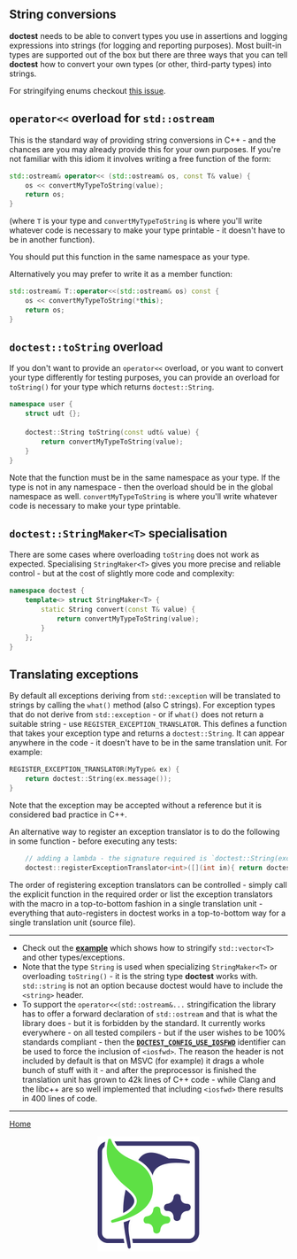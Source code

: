 ## String conversions

**doctest** needs to be able to convert types you use in assertions and logging expressions into strings (for logging and reporting purposes).
Most built-in types are supported out of the box but there are three ways that you can tell **doctest** how to convert your own types (or other, third-party types) into strings.

For stringifying enums checkout [this issue](https://github.com/onqtam/doctest/issues/121).

## ```operator<<``` overload for ```std::ostream```

This is the standard way of providing string conversions in C++ - and the chances are you may already provide this for your own purposes. If you're not familiar with this idiom it involves writing a free function of the form:

```c++
std::ostream& operator<< (std::ostream& os, const T& value) {
    os << convertMyTypeToString(value);
    return os;
}
```

(where ```T``` is your type and ```convertMyTypeToString``` is where you'll write whatever code is necessary to make your type printable - it doesn't have to be in another function).

You should put this function in the same namespace as your type.

Alternatively you may prefer to write it as a member function:

```c++
std::ostream& T::operator<<(std::ostream& os) const {
    os << convertMyTypeToString(*this);
    return os;
}
```

## ```doctest::toString``` overload

If you don't want to provide an ```operator<<``` overload, or you want to convert your type differently for testing purposes, you can provide an overload for ```toString()``` for your type which returns ```doctest::String```.

```c++
namespace user {
    struct udt {};
    
    doctest::String toString(const udt& value) {
        return convertMyTypeToString(value);
    }
}
```

Note that the function must be in the same namespace as your type. If the type is not in any namespace - then the overload should be in the global namespace as well. ```convertMyTypeToString``` is where you'll write whatever code is necessary to make your type printable.

## ```doctest::StringMaker<T>``` specialisation

There are some cases where overloading ```toString``` does not work as expected. Specialising ```StringMaker<T>``` gives you more precise and reliable control - but at the cost of slightly more code and complexity:

```c++
namespace doctest {
    template<> struct StringMaker<T> {
        static String convert(const T& value) {
            return convertMyTypeToString(value);
        }
    };
}
```

## Translating exceptions

By default all exceptions deriving from ```std::exception``` will be translated to strings by calling the ```what()``` method (also C strings). For exception types that do not derive from ```std::exception``` - or if ```what()``` does not return a suitable string - use ```REGISTER_EXCEPTION_TRANSLATOR```. This defines a function that takes your exception type and returns a ```doctest::String```. It can appear anywhere in the code - it doesn't have to be in the same translation unit. For example:

```c++
REGISTER_EXCEPTION_TRANSLATOR(MyType& ex) {
    return doctest::String(ex.message());
}
```

Note that the exception may be accepted without a reference but it is considered bad practice in C++.

An alternative way to register an exception translator is to do the following in some function - before executing any tests:

```c++
    // adding a lambda - the signature required is `doctest::String(exception_type)`
    doctest::registerExceptionTranslator<int>([](int in){ return doctest::toString(in); });
```

The order of registering exception translators can be controlled - simply call the explicit function in the required order or list the exception translators with the macro in a top-to-bottom fashion in a single translation unit - everything that auto-registers in doctest works in a top-to-bottom way for a single translation unit (source file).

------

- Check out the [**example**](../../examples/all_features/stringification.cpp) which shows how to stringify ```std::vector<T>``` and other types/exceptions.
- Note that the type ```String``` is used when specializing ```StringMaker<T>``` or overloading ```toString()``` - it is the string type **doctest** works with. ```std::string``` is not an option because doctest would have to include the ```<string>``` header.
- To support the ```operator<<(std::ostream&...``` stringification the library has to offer a forward declaration of ```std::ostream``` and that is what the library does - but it is forbidden by the standard. It currently works everywhere - on all tested compilers - but if the user wishes to be 100% standards compliant - then the [**```DOCTEST_CONFIG_USE_IOSFWD```**](configuration.md#doctest_config_use_iosfwd) identifier can be used to force the inclusion of ```<iosfwd>```. The reason the header is not included by default is that on MSVC (for example) it drags a whole bunch of stuff with it - and after the preprocessor is finished the translation unit has grown to 42k lines of C++ code - while Clang and the libc++ are so well implemented that including ```<iosfwd>``` there results in 400 lines of code. 

---

[Home](readme.md#reference)

<p align="center"><img src="../../scripts/data/logo/icon_2.svg"></p>

